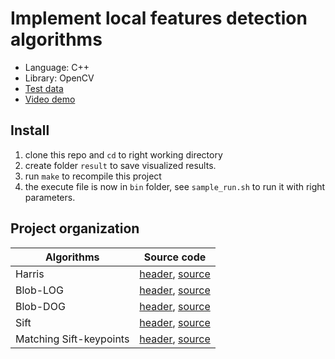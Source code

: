 # Implement local features detection algorithms
- Language: C++
- Library: OpenCV
- [Test data](https://drive.google.com/drive/folders/1Ircuey9VdRubQermWCBwKvmaow8DvmVd?usp=sharing)
- [Video demo](https://drive.google.com/file/d/1x1p62tP_QECXy-u9NVTk3fYMgf96yP6L/view?usp=sharing)

## Install
1. clone this repo and `cd` to right working directory
2. create folder `result` to save visualized results.
3. run `make` to recompile this project
4. the execute file is now in `bin` folder, see `sample_run.sh` to run it with right parameters.

## Project organization
| Algorithms      | Source code |
| ----------- | ----------- |
| Harris      | [header](include/corner_detector.hpp), [source](src/corner_detector.cpp)       |
| Blob-LOG   | [header](include/blob_detector.hpp), [source](src/blob_detector.cpp)        |
| Blob-DOG   | [header](include/corner_detector.hpp), [source](src/corner_detector.cpp)        |
| Sift  | [header](include/sift.hpp), [source](src/sift.cpp)        |
| Matching Sift-keypoints  | [header](include/keypoints_matcher.hpp), [source](src/keypoints_matcher.cpp)        |

